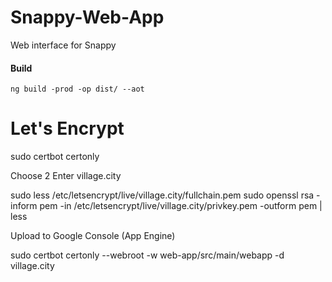 # Snappy-Web-App
Web interface for Snappy


#### Build

    ng build -prod -op dist/ --aot

# Let's Encrypt

sudo certbot certonly

Choose 2
Enter village.city

sudo less /etc/letsencrypt/live/village.city/fullchain.pem
sudo openssl rsa -inform pem -in /etc/letsencrypt/live/village.city/privkey.pem -outform pem | less

Upload to Google Console (App Engine)





sudo certbot certonly --webroot -w web-app/src/main/webapp -d village.city

